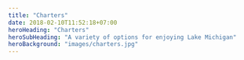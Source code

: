 ```yaml
---
title: "Charters"
date: 2018-02-10T11:52:18+07:00
heroHeading: "Charters"
heroSubHeading: "A variety of options for enjoying Lake Michigan"
heroBackground: "images/charters.jpg"
---
```

